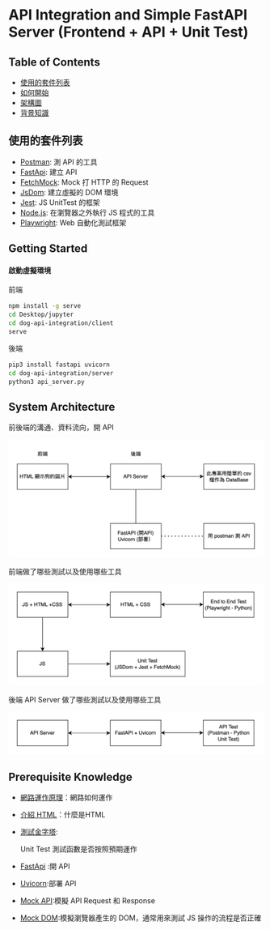 # API Integration and Simple FastAPI Server (Frontend + API + Unit Test)

## Table of Contents

- <a href="#tech-stack">使用的套件列表</a>
- <a href="#getting-started">如何開始</a>
- <a href="#system-architecture">架構圖</a>
- <a href="#prerequisite">背景知識</a>

<h2 id="tech-stack">使用的套件列表</h2>


- [Postman](https://github.com/postmanlabs/postman-app-support): 測 API 的工具
- [FastApi](https://github.com/tiangolo/fastapi/blob/master/README.md): 建立 API
- [FetchMock](https://github.com/wheresrhys/fetch-mock): Mock 打 HTTP 的 Request
- [JsDom](https://github.com/jsdom/jsdom): 建立虛擬的 DOM 環境
- [Jest](https://trpc.io): JS UnitTest 的框架
- [Node.js](https://github.com/nodejs): 在瀏覽器之外執行 JS 程式的工具
- [Playwright](https://github.com/nodejs): Web 自動化測試框架

<h2 id="getting-started">Getting Started</h2>


#### 啟動虛擬環境

前端
```bash
npm install -g serve
cd Desktop/jupyter
cd dog-api-integration/client
serve
```

後端
```bash
pip3 install fastapi uvicorn
cd dog-api-integration/server
python3 api_server.py
```

<h2 id="system-architecture">System Architecture</h2>

前後端的溝通、資料流向，開 API

![full-stack-architecture Overview](screenshot/full-stack-architecture-overview.png)

前端做了哪些測試以及使用哪些工具

![Frontend Architecture Overview](screenshot/frontend-architecture-overview.png)

後端 API Server 做了哪些測試以及使用哪些工具


![Backend Architecture Overview](screenshot/backend-architecture-overview.png)


<h2 id="prerequisite">Prerequisite Knowledge</h2>

- [網路運作原理](https://developer.mozilla.org/zh-TW/docs/Learn/Getting_started_with_the_web/How_the_Web_works)：網路如何運作
- [介紹 HTML](https://developer.mozilla.org/zh-TW/docs/Learn/HTML/Introduction_to_HTML)：什麼是HTML
- [測試金字塔](https://medium.com/@nathankpeck/microservice-testing-unit-tests-d795194fe14e):

  Unit Test 測試函數是否按照預期運作


- [FastApi](https://github.com/tiangolo/fastapi/blob/master/README.md) :開 API
- [Uvicorn](https://stackoverflow.com/questions/71435960/what-is-the-purpose-of-uvicorn):部署 API
- [Mock API](https://ithelp.ithome.com.tw/m/articles/10270202):模擬 API Request 和 Response
- [Mock DOM](https://ithelp.ithome.com.tw/m/articles/10270202):模擬瀏覽器產生的 DOM，通常用來測試 JS 操作的流程是否正確








